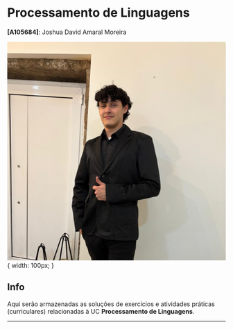 # Processamento de Linguagens

**[A105684]**: Joshua David Amaral Moreira

![Joshua](Imagem.jpg) { width: 100px; }

## Info
Aqui serão armazenadas as soluções de exercícios e atividades práticas (curriculares) relacionadas à UC **Processamento de Linguagens**.

---
